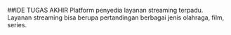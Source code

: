 ##IDE TUGAS AKHIR
Platform penyedia layanan streaming terpadu.
Layanan streaming bisa berupa pertandingan berbagai jenis olahraga, film, series.
